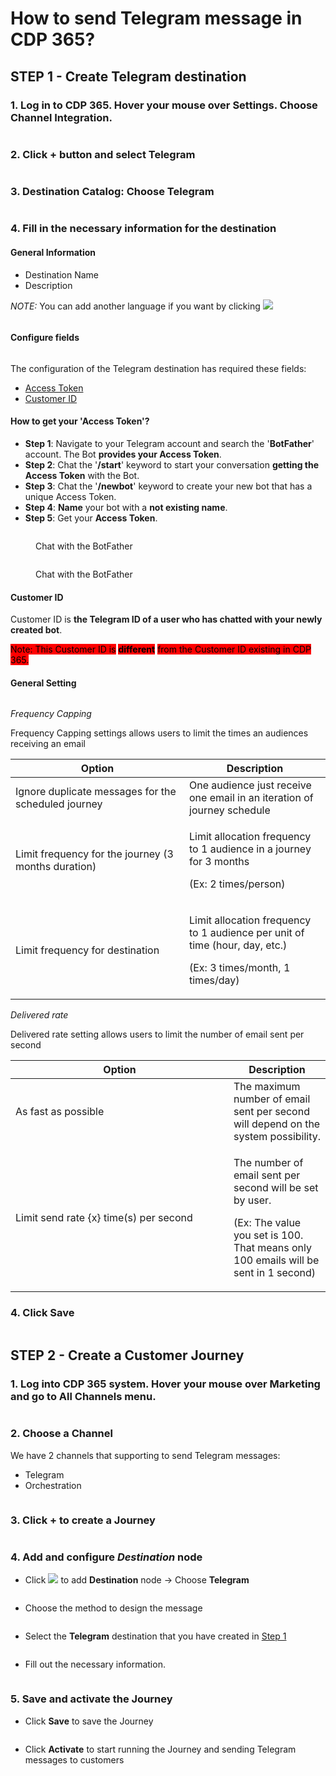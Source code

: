 # How to send Telegram message in CDP 365?

## STEP 1 - Create Telegram destination

### 1. Log in to **CDP 365**. Hover your mouse over **Settings**. Choose **Channel Integration**.

<figure><img src="../../.gitbook/assets/image (3388).png" alt=""><figcaption></figcaption></figure>

### 2. Click + button and select Telegram

<figure><img src="../../.gitbook/assets/image (3389).png" alt=""><figcaption></figcaption></figure>

### 3. Destination Catalog: Choose Telegram

<figure><img src="../../.gitbook/assets/image (3390).png" alt=""><figcaption></figcaption></figure>

### 4. Fill in the necessary information for the destination

#### General Information

* Destination Name
* Description

_NOTE:_ You can add another language if you want by clicking ![](<../../.gitbook/assets/image (3393).png>)

<figure><img src="../../.gitbook/assets/image (3391).png" alt=""><figcaption></figcaption></figure>

#### Configure fields

<figure><img src="../../.gitbook/assets/image (3394).png" alt=""><figcaption></figcaption></figure>

The configuration of the Telegram destination has required these fields:

* [Access Token](how-to-send-telegram-message-in-cdp-365.md#how-to-get-your-access-token)
* [Customer ID](how-to-send-telegram-message-in-cdp-365.md#customer-id)

#### How to get your 'Access Token'?

* **Step 1**: Navigate to your Telegram account and search the '**BotFather**' account. The Bot **provides your Access Token**.
* **Step 2**: Chat the '**/start**' keyword to start your conversation **getting the Access Token** with the Bot.
* **Step 3**: Chat the '**/newbot**' keyword to create your new bot that has a unique Access Token.
* **Step 4**: **Name** your bot with a **not existing name**.
* **Step 5**: Get your **Access Token**.

<figure><img src="../../.gitbook/assets/image (2639).png" alt=""><figcaption><p>Chat with the BotFather</p></figcaption></figure>

<figure><img src="../../.gitbook/assets/image (2643).png" alt=""><figcaption><p>Chat with the BotFather</p></figcaption></figure>

#### Customer ID

Customer ID is **the Telegram ID of a user who has chatted with your newly created bot**.

<mark style="background-color:red;">Note: This Customer ID is</mark> <mark style="background-color:red;"></mark><mark style="background-color:red;">**different**</mark> <mark style="background-color:red;"></mark><mark style="background-color:red;">from the Customer ID existing in CDP 365.</mark>&#x20;

#### General Setting

<figure><img src="../../.gitbook/assets/image (3395).png" alt=""><figcaption></figcaption></figure>

_Frequency Capping_

Frequency Capping settings allows users to limit the times an audiences receiving an email

<table><thead><tr><th width="262">Option</th><th>Description</th></tr></thead><tbody><tr><td>Ignore duplicate messages for the scheduled journey</td><td>One audience just receive one email in an iteration of journey schedule </td></tr><tr><td>Limit frequency for the journey (3 months duration)</td><td><p>Limit allocation frequency to 1 audience in a journey for 3 months </p><p>(Ex: 2 times/person)</p></td></tr><tr><td>Limit frequency for destination</td><td><p>Limit allocation frequency to 1 audience per unit of time (hour, day, etc.) </p><p>(Ex: 3 times/month, 1 times/day)</p></td></tr></tbody></table>

_Delivered rate_

Delivered rate setting allows users to limit the number of email sent per second&#x20;

<table><thead><tr><th width="333">Option</th><th>Description</th></tr></thead><tbody><tr><td>As fast as possible</td><td>The maximum number of email sent per second will depend on the system possibility.</td></tr><tr><td>Limit send rate {x} time(s) per second</td><td><p>The number of email sent per second will be set by user. </p><p>(Ex: The value you set is 100. That means only 100 emails will be sent in 1 second)</p></td></tr></tbody></table>

### 4.  Click Save

<figure><img src="../../.gitbook/assets/image (3396).png" alt=""><figcaption></figcaption></figure>

## STEP 2 - Create a Customer Journey

### 1. Log into **CDP 365** system. Hover your mouse over **Marketing** and go to **All Channels** menu.

<figure><img src="../../.gitbook/assets/image (3397).png" alt=""><figcaption></figcaption></figure>

### 2. Choose a Channel

We have 2 channels that supporting to send Telegram messages:

* Telegram
* Orchestration

<figure><img src="../../.gitbook/assets/image (3398).png" alt=""><figcaption></figcaption></figure>

### 3. Click + to create a Journey

<figure><img src="../../.gitbook/assets/image (3399).png" alt=""><figcaption></figcaption></figure>

### 4. Add and configure _Destination_ node&#x20;

* Click ![](<../../.gitbook/assets/image (3401).png>) to add **Destination** node -> Choose **Telegram**

<figure><img src="../../.gitbook/assets/image (3408).png" alt=""><figcaption></figcaption></figure>

* Choose the method to design the message

<figure><img src="../../.gitbook/assets/image (3402).png" alt=""><figcaption></figcaption></figure>

* Select the **Telegram** destination that you have created in [Step 1](how-to-send-telegram-message-in-cdp-365.md#step-1-create-mailjet-destination)

<figure><img src="../../.gitbook/assets/image (3404).png" alt=""><figcaption></figcaption></figure>

* Fill out the necessary information.

<figure><img src="../../.gitbook/assets/image (3405).png" alt=""><figcaption></figcaption></figure>

### 5. Save and activate the Journey

* Click **Save** to save the Journey

<figure><img src="../../.gitbook/assets/image (3406).png" alt=""><figcaption></figcaption></figure>

* Click **Activate** to start running the Journey and sending Telegram messages to customers

<figure><img src="../../.gitbook/assets/image (3407).png" alt=""><figcaption></figcaption></figure>
